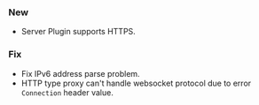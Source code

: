### New

* Server Plugin supports HTTPS.

### Fix

* Fix IPv6 address parse problem.
* HTTP type proxy can't handle websocket protocol due to error `Connection` header value.
